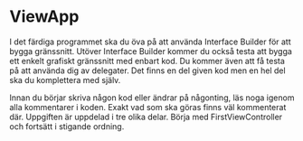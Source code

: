 ViewApp
=======
I det färdiga programmet ska du öva på att använda Interface Builder för att bygga gränssnitt. Utöver Interface Builder kommer du också testa att bygga ett enkelt grafiskt gränssnitt med enbart kod. Du kommer även att få testa på att använda dig av delegater. Det finns en del given kod men en hel del ska du komplettera med själv.

Innan du börjar skriva någon kod eller ändrar på någonting, läs noga igenom alla kommentarer i koden. Exakt vad som ska göras finns väl kommenterat där. Uppgiften är uppdelad i tre olika delar. Börja med FirstViewController och fortsätt i stigande ordning.
